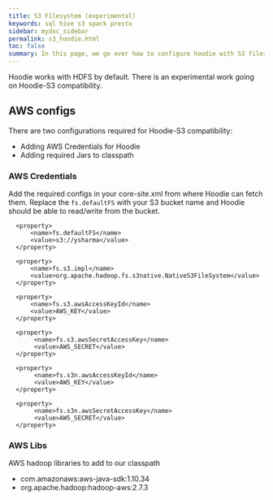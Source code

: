 ```yaml
---
title: S3 Filesystem (experimental)
keywords: sql hive s3 spark presto
sidebar: mydoc_sidebar
permalink: s3_hoodie.html
toc: false
summary: In this page, we go over how to configure hoodie with S3 filesystem.
---
```

Hoodie works with HDFS by default. There is an experimental work going on Hoodie-S3 compatibility.

## AWS configs

There are two configurations required for Hoodie-S3 compatibility:

- Adding AWS Credentials for Hoodie
- Adding required Jars to classpath

### AWS Credentials

Add the required configs in your core-site.xml from where Hoodie can fetch them. Replace the `fs.defaultFS` with your S3 bucket name and Hoodie should be able to read/write from the bucket. 

```
  <property>
      <name>fs.defaultFS</name>
      <value>s3://ysharma</value>
  </property>

  <property>
      <name>fs.s3.impl</name>
      <value>org.apache.hadoop.fs.s3native.NativeS3FileSystem</value>
  </property>

  <property>
      <name>fs.s3.awsAccessKeyId</name>
      <value>AWS_KEY</value>
  </property>

  <property>
       <name>fs.s3.awsSecretAccessKey</name>
       <value>AWS_SECRET</value>
  </property>

  <property>
       <name>fs.s3n.awsAccessKeyId</name>
       <value>AWS_KEY</value>
  </property>

  <property>
       <name>fs.s3n.awsSecretAccessKey</name>
       <value>AWS_SECRET</value>
  </property>
```

### AWS Libs

AWS hadoop libraries to add to our classpath

 - com.amazonaws:aws-java-sdk:1.10.34
 - org.apache.hadoop:hadoop-aws:2.7.3


